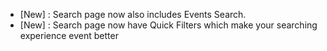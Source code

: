 - [New] : Search page now also includes Events Search.
- [New] : Search page now have Quick Filters which make your searching experience event better